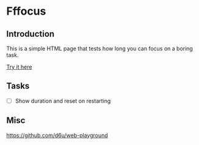 # Fffocus

## Introduction

This is a simple HTML page that tests how long you can focus on a boring task.

[Try it here](#todo)

## Tasks

- [ ] Show duration and reset on restarting

## Misc

https://github.com/d6u/web-playground

